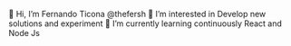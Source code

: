 👋 Hi, I’m Fernando Ticona @thefersh
👀 I’m interested in Develop new solutions and experiment 
🌱 I’m currently learning continuously React and Node Js
